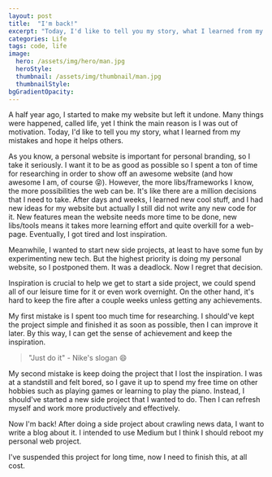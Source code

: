 ```yaml
---
layout: post
title:  "I'm back!"
excerpt: "Today, I'd like to tell you my story, what I learned from my mistakes and hope it helps others."
categories: Life
tags: code, life
image:
  hero: /assets/img/hero/man.jpg
  heroStyle:
  thumbnail: /assets/img/thumbnail/man.jpg
  thumbnailStyle:
bgGradientOpacity: 
---
```

A half year ago, I started to make my website but left it undone. Many things were happened, called life, yet I think the main reason is I was out of motivation. Today, I'd like to tell you my story, what I learned from my mistakes and hope it helps others.

As you know, a personal website is important for personal branding, so I take it seriously. I want it to be as good as possible so I spent a ton of time for researching in order to show off an awesome website (and how awesome I am, of course :stuck_out_tongue_closed_eyes:). However, the more libs/frameworks I know, the more possibilities the web can be. It's like there are a million decisions that I need to take. After days and weeks, I learned new cool stuff, and I had new ideas for my website but actually I still did not write any new code for it. New features mean the website needs more time to be done, new libs/tools means it takes more learning effort and quite overkill for a web-page. Eventually, I got tired and lost inspiration.

Meanwhile, I wanted to start new side projects, at least to have some fun by experimenting new tech. But the highest priority is doing my personal website, so I postponed them. It was a deadlock. Now I regret that decision.

Inspiration is crucial to help we get to start a side project, we could spend all of our leisure time for it or even work overnight. On the other hand, it's hard to keep the fire after a couple weeks unless getting any achievements.

My first mistake is I spent too much time for researching. I should've kept the project simple and finished it as soon as possible, then I can improve it later. By this way, I can get the sense of achievement and keep the inspiration.

>"Just do it" - Nike's slogan :smile:

My second mistake is keep doing the project that I lost the inspiration. I was at a standstill and felt bored, so I gave it up to spend my free time on other hobbies such as playing games or learning to play the piano. Instead, I should've started a new side project that I wanted to do. Then I can refresh myself and work more productively and effectively.

Now I'm back! After doing a side project about crawling news data, I want to write a blog about it. I intended to use Medium but I think I should reboot my personal web project.

I've suspended this project for long time, now I need to finish this, at all cost.

